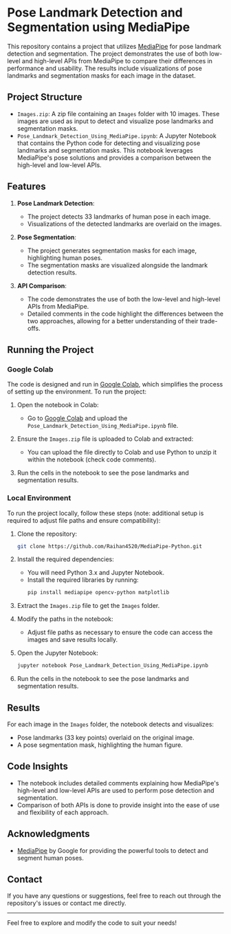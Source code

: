# Pose Landmark Detection and Segmentation using MediaPipe

This repository contains a project that utilizes [MediaPipe](https://developers.google.com/mediapipe) for pose landmark detection and segmentation. The project demonstrates the use of both low-level and high-level APIs from MediaPipe to compare their differences in performance and usability. The results include visualizations of pose landmarks and segmentation masks for each image in the dataset.

## Project Structure

- `Images.zip`: A zip file containing an `Images` folder with 10 images. These images are used as input to detect and visualize pose landmarks and segmentation masks.
- `Pose_Landmark_Detection_Using_MediaPipe.ipynb`: A Jupyter Notebook that contains the Python code for detecting and visualizing pose landmarks and segmentation masks. This notebook leverages MediaPipe's pose solutions and provides a comparison between the high-level and low-level APIs.

## Features

1. **Pose Landmark Detection**:
    - The project detects 33 landmarks of human pose in each image.
    - Visualizations of the detected landmarks are overlaid on the images.
  
2. **Pose Segmentation**:
    - The project generates segmentation masks for each image, highlighting human poses.
    - The segmentation masks are visualized alongside the landmark detection results.

3. **API Comparison**:
    - The code demonstrates the use of both the low-level and high-level APIs from MediaPipe.
    - Detailed comments in the code highlight the differences between the two approaches, allowing for a better understanding of their trade-offs.

## Running the Project

### Google Colab

The code is designed and run in [Google Colab](https://colab.research.google.com), which simplifies the process of setting up the environment. To run the project:

1. Open the notebook in Colab:
    - Go to [Google Colab](https://colab.research.google.com) and upload the `Pose_Landmark_Detection_Using_MediaPipe.ipynb` file.
   
2. Ensure the `Images.zip` file is uploaded to Colab and extracted:
    - You can upload the file directly to Colab and use Python to unzip it within the notebook (check code comments).

3. Run the cells in the notebook to see the pose landmarks and segmentation results.

### Local Environment

To run the project locally, follow these steps (note: additional setup is required to adjust file paths and ensure compatibility):

1. Clone the repository:
    ```bash
    git clone https://github.com/Raihan4520/MediaPipe-Python.git
    ```

2. Install the required dependencies:
    - You will need Python 3.x and Jupyter Notebook.
    - Install the required libraries by running:
      ```bash
      pip install mediapipe opencv-python matplotlib
      ```

3. Extract the `Images.zip` file to get the `Images` folder.

4. Modify the paths in the notebook:
    - Adjust file paths as necessary to ensure the code can access the images and save results locally.

5. Open the Jupyter Notebook:
    ```bash
    jupyter notebook Pose_Landmark_Detection_Using_MediaPipe.ipynb
    ```

6. Run the cells in the notebook to see the pose landmarks and segmentation results.

## Results

For each image in the `Images` folder, the notebook detects and visualizes:
- Pose landmarks (33 key points) overlaid on the original image.
- A pose segmentation mask, highlighting the human figure.

## Code Insights

- The notebook includes detailed comments explaining how MediaPipe's high-level and low-level APIs are used to perform pose detection and segmentation.
- Comparison of both APIs is done to provide insight into the ease of use and flexibility of each approach.

## Acknowledgments

- [MediaPipe](https://mediapipe.dev) by Google for providing the powerful tools to detect and segment human poses.

## Contact

If you have any questions or suggestions, feel free to reach out through the repository's issues or contact me directly.

---

Feel free to explore and modify the code to suit your needs!
